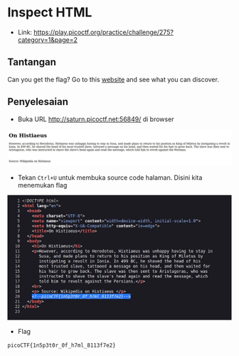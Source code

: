 # Inspect HTML
- Link: https://play.picoctf.org/practice/challenge/275?category=1&page=2

## Tantangan
Can you get the flag?
Go to this [website](http://saturn.picoctf.net:56849/) and see what you can discover.

## Penyelesaian
- Buka URL http://saturn.picoctf.net:56849/ di browser

![alt text](https://github.com/rahardian-dwi-saputra/picoCTF-writeup/blob/main/Web%20Exploitations/Inspect%20HTML/assets/inspect%20html%201.JPG)

- Tekan `Ctrl+U` untuk membuka source code halaman. Disini kita menemukan flag

![alt text](https://github.com/rahardian-dwi-saputra/picoCTF-writeup/blob/main/Web%20Exploitations/Inspect%20HTML/assets/inspect%20html%202.JPG)

- Flag
```sh
picoCTF{1n5p3t0r_0f_h7ml_8113f7e2}
```